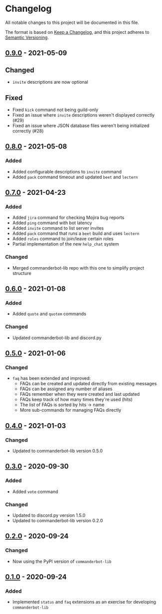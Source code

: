 # Changelog

All notable changes to this project will be documented in this file.

The format is based on [Keep a Changelog](https://keepachangelog.com/en/1.0.0/), and this project adheres to [Semantic Versioning](https://semver.org/spec/v2.0.0.html).

## [0.9.0] - 2021-05-09

## Changed

- `invite` descriptions are now optional

## Fixed

- Fixed `kick` command not being guild-only
- Fixed an issue where `invite` descriptions weren't displayed correctly (#29)
- Fixed an issue where JSON database files weren't being initialized correctly (#28)

## [0.8.0] - 2021-05-08

### Added

- Added configurable descriptions to `invite` command
- Added `pack` command timeout and updated `beet` and `lectern`

## [0.7.0] - 2021-04-23

### Added

- Added `jira` command for checking Mojira bug reports
- Added `ping` command with bot latency
- Added `invite` command to list server invites
- Added `pack` command that runs a `beet` build and uses `lectern`
- Added `roles` command to join/leave certain roles
- Partial implementation of the new `help_chat` system

### Changed

- Merged commanderbot-lib repo with this one to simplify project structure

## [0.6.0] - 2021-01-08

### Added

- Added `quote` and `quotem` commands

### Changed

- Updated commanderbot-lib and discord.py

## [0.5.0] - 2021-01-06

### Changed

- `faq` has been extended and improved:
  - FAQs can be created and updated directly from existing messages
  - FAQs can be assigned any number of aliases
  - FAQs remember when they were created and last updated
  - FAQs keep track of how many times they're used (hits)
  - The list of FAQs is sorted by hits -> name
  - More sub-commands for managing FAQs directly

## [0.4.0] - 2021-01-03

### Changed

- Updated to commanderbot-lib version 0.5.0

## [0.3.0] - 2020-09-30

### Added

- Added `vote` command

### Changed

- Updated to discord.py version 1.5.0
- Updated to commanderbot-lib version 0.2.0

## [0.2.0] - 2020-09-24

### Changed

- Now using the PyPI version of `commanderbot-lib`

## [0.1.0] - 2020-09-24

### Added

- Implemented `status` and `faq` extensions as an exercise for developing `commanderbot-lib`

[unreleased]: https://github.com/CommanderBot-Dev/commanderbot-ext/compare/v0.9.0...HEAD
[0.9.0]: https://github.com/CommanderBot-Dev/commanderbot-ext/compare/v0.8.0...v0.9.0
[0.8.0]: https://github.com/CommanderBot-Dev/commanderbot-ext/compare/v0.7.0...v0.8.0
[0.7.0]: https://github.com/CommanderBot-Dev/commanderbot-ext/compare/v0.6.0...v0.7.0
[0.6.0]: https://github.com/CommanderBot-Dev/commanderbot-ext/compare/v0.5.0...v0.6.0
[0.5.0]: https://github.com/CommanderBot-Dev/commanderbot-ext/compare/v0.4.0...v0.5.0
[0.4.0]: https://github.com/CommanderBot-Dev/commanderbot-ext/compare/v0.3.0...v0.4.0
[0.3.0]: https://github.com/CommanderBot-Dev/commanderbot-ext/compare/v0.2.0...v0.3.0
[0.2.0]: https://github.com/CommanderBot-Dev/commanderbot-ext/compare/v0.1.0...v0.2.0
[0.1.0]: https://github.com/CommanderBot-Dev/commanderbot-ext/releases/tag/v0.1.0
